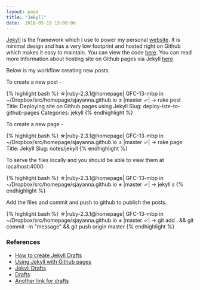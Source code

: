 ```yaml
---
layout: page
title: "Jekyll"
date:  2016-05-19 13:00:06
---
```

[Jekyll](https://jekyllrb.com/) is the framework which I use to power my personal [website](http://sidjayanna.com). It is minimal design and has a very low footprint and hosted right on Github which makes it easy to maintain. You can view the code [here](https://github.com/sjayanna/sjayanna.github.io). You can read more Information about hosting site on Github pages via Jekyll [here](https://help.github.com/articles/using-jekyll-as-a-static-site-generator-with-github-pages/)

Below is my workflow creating new posts.

To create a new post -

{% highlight bash %}
☆|ruby-2.3.1@homepage| GFC-13-mbp in ~/Dropbox/src/homepage/sjayanna.github.io
± |master ✓| → rake post
Title: Deploying site on Github pages using Jekyll
Slug: deploy-iste-to-github-pages
Categories: jekyll
{% endhighlight %}

To create a new page -

{% highlight bash %}
☆|ruby-2.3.1@homepage| GFC-13-mbp in ~/Dropbox/src/homepage/sjayanna.github.io
± |master ✓| → rake page
Title: Jekyll
Slug: notes/jekyll
{% endhighlight %}

To serve the files locally and you should be able to view them at localhost:4000

{% highlight bash %}
☆|ruby-2.3.1@homepage| GFC-13-mbp in ~/Dropbox/src/homepage/sjayanna.github.io
± |master ✓| → jekyll s
{% endhighlight %}

Add the files and commit and push to github to publish the posts.

{% highlight bash %}
☆|ruby-2.3.1@homepage| GFC-13-mbp in ~/Dropbox/src/homepage/sjayanna.github.io
± |master ✓| → git add . && git commit -m "message" && git push origin master
{% endhighlight %}


### References
* [How to create Jekyll Drafts](http://www.fizerkhan.com/blog/posts/Working-with-upcoming-posts-in-Jekyll.html)
* [Using Jekyll with Github pages](https://help.github.com/articles/using-jekyll-as-a-static-site-generator-with-github-pages/)
* [Jekyll Drafts](http://jekyllrb.com/docs/drafts/)
* [Drafts](http://hamishwillee.github.io/2014/06/11/public-drafts-in-jekyll/)
* [Another link for drafts](http://tqclarkson.com/2012/08/22/jekyll-drafts/)
